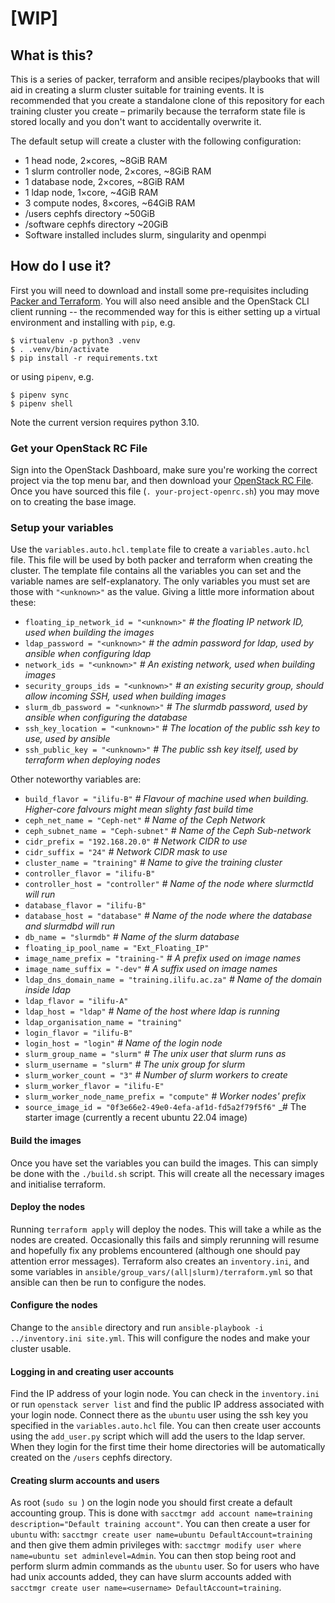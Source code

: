 # [WIP]

## What is this?
This is a series of packer, terraform and ansible recipes/playbooks that will aid in creating a slurm cluster suitable
for training events. It is recommended that you create a standalone clone of this repository for each training cluster
you create – primarily because the terraform state file is stored locally and you don't want to accidentally overwrite
it.

The default setup will create a cluster with the following configuration:
* 1 head node, 2×cores, ~8GiB RAM
* 1 slurm controller node, 2×cores, ~8GiB RAM
* 1 database node, 2×cores, ~8GiB RAM
* 1 ldap node, 1×core, ~4GiB RAM
* 3 compute nodes, 8×cores, ~64GiB RAM
* /users cephfs directory ~50GiB
* /software cephfs directory ~20GiB
* Software installed includes slurm, singularity and openmpi

## How do I use it?
First you will need to download and install some pre-requisites including
[Packer and Terraform](https://www.packer.io/downloads). You will also need ansible and the OpenStack CLI client
running -- the recommended way for this is either setting up a virtual environment and installing with `pip`, e.g.
```console
$ virtualenv -p python3 .venv
$ . .venv/bin/activate
$ pip install -r requirements.txt
```
or using `pipenv`, e.g.
```console
$ pipenv sync
$ pipenv shell
```
Note the current version requires python 3.10.
### Get your OpenStack RC File
Sign into the OpenStack Dashboard, make sure you're working the correct project via the top menu bar, and then
download your [OpenStack RC File](https://dashboard2.ilifu.ac.za/project/api_access/). Once you have sourced this
file (`. your-project-openrc.sh`) you may move on to creating the base image.

### Setup your variables
Use the `variables.auto.hcl.template` file to create a `variables.auto.hcl` file. This file will be used by both
packer and terraform when creating the cluster. The template file contains all the variables you can set and the
variable names are self-explanatory. The only variables you must set are those with `"<unknown>"` as the value.
Giving a little more information about these:

* `floating_ip_network_id = "<unknown>"`  _# the floating IP network ID, used when building the images_
* `ldap_password = "<unknown>"` _# the admin password for ldap, used by ansible when configuring ldap_
* `network_ids = "<unknown>"` _# An existing network, used when building images_
* `security_groups_ids = "<unknown>"` _# an existing security group, should allow incoming SSH, used when building images_
* `slurm_db_password = "<unknown>"` _# The slurmdb password, used by ansible when configuring the database_
* `ssh_key_location = "<unknown>"` _# The location of the public ssh key to use, used by ansible_
* `ssh_public_key = "<unknown>"` _# The public ssh key itself, used by terraform when deploying nodes_

Other noteworthy variables are:
* `build_flavor = "ilifu-B"` _# Flavour of machine used when building. Higher-core falvours might mean slighty fast build time_
* `ceph_net_name = "Ceph-net"` _# Name of the Ceph Network_
* `ceph_subnet_name = "Ceph-subnet"` _# Name of the Ceph Sub-network_
* `cidr_prefix = "192.168.20.0"` _# Network CIDR to use_
* `cidr_suffix = "24"` _# Network CIDR mask to use_
* `cluster_name = "training"` _# Name to give the training cluster_
* `controller_flavor = "ilifu-B"`
* `controller_host = "controller"` _# Name of the node where slurmctld will run_
* `database_flavor = "ilifu-B"`
* `database_host = "database"` _# Name of the node where the database and slurmdbd will run_
* `db_name = "slurmdb"` _# Name of the slurm database_
* `floating_ip_pool_name = "Ext_Floating_IP"`
* `image_name_prefix = "training-"` _# A prefix used on image names_
* `image_name_suffix = "-dev"` _# A suffix used on image names_
* `ldap_dns_domain_name = "training.ilifu.ac.za"` _# Name of the domain inside ldap_
* `ldap_flavor = "ilifu-A"`
* `ldap_host = "ldap"` _# Name of the host where ldap is running_
* `ldap_organisation_name = "training"`
* `login_flavor = "ilifu-B"`
* `login_host = "login"` _# Name of the login node_
* `slurm_group_name = "slurm"` _# The unix user that slurm runs as_
* `slurm_username = "slurm"` _# The unix group for slurm_
* `slurm_worker_count = "3"` _# Number of slurm workers to create_
* `slurm_worker_flavor = "ilifu-E"`
* `slurm_worker_node_name_prefix = "compute"` _# Worker nodes' prefix_
* `source_image_id = "0f3e66e2-49e0-4efa-af1d-fd5a2f79f5f6"` _# The starter image (currently a recent ubuntu 22.04 image)

#### Build the images
Once you have set the variables you can build the images. This can simply be done with the `./build.sh` script. This
will create all the necessary images and initialise terraform.

#### Deploy the nodes
Running `terraform apply` will deploy the nodes. This will take a while as the nodes are created. Occasionally this
fails and simply rerunning will resume and hopefully fix any problems encountered (although one should pay attention
error messages). Terraform also creates an `inventory.ini`, and some variables in
`ansible/group_vars/(all|slurm)/terraform.yml` so that ansible can then be run to configure the nodes.

#### Configure the nodes
Change to the `ansible` directory and run `ansible-playbook -i ../inventory.ini site.yml`. This will configure the
nodes and make your cluster usable.

#### Logging in and creating user accounts
Find the IP address of your login node. You can check in the `inventory.ini` or run `openstack server list` and
find the public IP address associated with your login node. Connect there as the `ubuntu` user using the ssh key
you specified in the `variables.auto.hcl` file. You can then create user accounts using the `add_user.py` script
which will add the users to the ldap server. When they login for the first time their home directories will
be automatically created on the `/users` cephfs directory.

#### Creating slurm accounts and users
As root (`sudo su `) on the login node you should first create a default accounting group. This is done with
`sacctmgr add account name=training description="Default training account"`. You can then create a user for `ubuntu` with:
`sacctmgr create user name=ubuntu DefaultAccount=training` and then give them admin privileges with:
`sacctmgr modify user where name=ubuntu set adminlevel=Admin`. You can then stop being root and perform slurm
admin commands as the `ubuntu` user. So for users who have had unix accounts added, they can have slurm
accounts added with `sacctmgr create user name=<username> DefaultAccount=training`.


